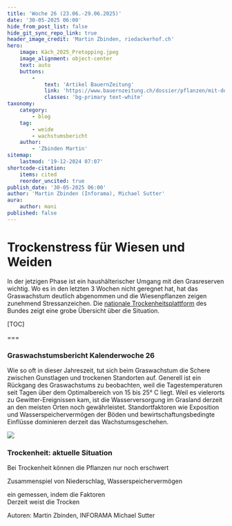 ```yaml
---
title: 'Woche 26 (23.06.-29.06.2025)'
date: '30-05-2025 06:00'
hide_from_post_list: false
hide_git_sync_repo_link: true
header_image_credit: 'Martin Zbinden, riedackerhof.ch'
hero:
    image: Käch_2025_Pretopping.jpeg
    image_alignment: object-center
    text: auto
    buttons:
        -
            text: 'Artikel BauernZeitung'
            link: 'https://www.bauernzeitung.ch/dossier/pflanzen/mit-dem-aehreschieben-sinkt-das-blattwachstum-auf-den-weiden-550792'
            classes: 'bg-primary text-white'
taxonomy:
    category:
        - blog
    tag:
        - weide
        - wachstumsbericht
    author:
        - 'Zbinden Martin'
sitemap:
    lastmod: '19-12-2024 07:07'
shortcode-citation:
    items: cited
    reorder_uncited: true
publish_date: '30-05-2025 06:00'
author: 'Martin Zbinden (Inforama), Michael Sutter'
aura:
    author: mani
published: false
---
```


# Trockenstress für Wiesen und Weiden

In der jetzigen Phase ist ein haushälterischer Umgang mit den Grasreserven wichtig. Wo es in den letzten 3 Wochen nicht geregnet hat, hat das Graswachstum deutlich abgenommen und die Wiesenpflanzen zeigen zunehmend Stressanzeichen. Die [nationale Trockenheitsplattform](https://www.trockenheit.admin.ch/) des Bundes zeigt eine grobe Übersicht über die Situation.



[TOC]

===

### Graswachstumsbericht Kalenderwoche 26
Wie so oft in dieser Jahreszeit, tut sich beim Graswachstum die Schere zwischen Gunstlagen und trockenen Standorten auf.  Generell ist ein  Rückgang des Graswachstums zu beobachten, weil die Tagestemperaturen seit Tagen über dem Optimalbereich von 15 bis 25° C liegt. Weil es vielerorts zu Gewitter-Ereignissen kam, ist die Wasserversorgung im Grasland derzeit an den meisten Orten noch gewährleistet. Standortfaktoren wie Exposition und Wasserspeichervermögen der Böden und bewirtschaftungsbedingte Einflüsse dominieren derzeit das Wachstumsgeschehen.

[![](/uploads/archive/Graswachstumkarte_2025KW26.svg)](/growth)

### Trockenheit: aktuelle Situation
Bei Trockenheit können die Pflanzen nur noch erschwert

Zusammenspiel von Niederschlag, Wasserspeichervermögen

ein  gemessen, indem die Faktoren  
Derzeit weist die Trocken




Autoren: 
Martin Zbinden, INFORAMA
Michael Sutter